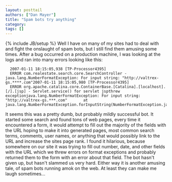 ```yaml
---
layout: posttail
authors: ["Dan Mayer"]
title: "Spam bots try anything"
category:
tags: []
---
```

{% include JB/setup %}
Well I have on many of my sites had to deal with and fight the onslaught of spam bots, but I still find them amusing some times. After a bug occurred on a production machine, I was looking at the logs and ran into many errors looking like this:


      2007-01-11 18:15:05,938 [TP-Processor4395]
      ERROR com.realestate.search.core.SearchController - java.lang.NumberFormatException: For input string: "http://valtrex-gs.****.com"2007-01-11 18:15:05,980 [TP-Processor4395]
      ERROR org.apache.catalina.core.ContainerBase.[Catalina].[localhost].[/].[jsp] - Servlet.service() for servlet jspthrew exceptionjava.lang.NumberFormatException: For input string: "http://valtrex-gs.***.com"       at java.lang.NumberFormatException.forInputString(NumberFormatException.java:48)


It seems this was a pretty dumb, but probably mildly successful bot. It started some search and found tons of web pages, every time it encountered a form, it would attempt to fill out the majority of the fields with the URL hoping to make it into generated pages, most common search terms, comments, user names, or anything that would possibly link to the URL and increase the sites page rank. I found it hilarious, because somewhere on our site it was trying to fill out number, date, and other fields with the URL which we threw errors on format exceptions and probably returned them to the form with an error about that field. The bot hasn't given up, but hasn't slammed us very hard. Either way it is another amusing tale, of spam bots running amok on the web.    At least they can make me laugh sometimes...